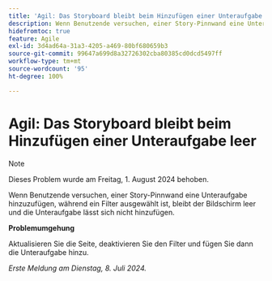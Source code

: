 ```yaml
---
title: 'Agil: Das Storyboard bleibt beim Hinzufügen einer Unteraufgabe leer'
description: Wenn Benutzende versuchen, einer Story-Pinnwand eine Unteraufgabe hinzuzufügen, während ein Filter ausgewählt ist, bleibt der Bildschirm leer und die Unteraufgabe lässt sich nicht hinzufügen.
hidefromtoc: true
feature: Agile
exl-id: 3d4ad64a-31a3-4205-a469-80bf680659b3
source-git-commit: 99647a699d8a32726302cba80385cd0dcd5497ff
workflow-type: tm+mt
source-wordcount: '95'
ht-degree: 100%

---
```


# Agil: Das Storyboard bleibt beim Hinzufügen einer Unteraufgabe leer


>[!NOTE]
>
>Dieses Problem wurde am Freitag, 1. August 2024 behoben.

Wenn Benutzende versuchen, einer Story-Pinnwand eine Unteraufgabe hinzuzufügen, während ein Filter ausgewählt ist, bleibt der Bildschirm leer und die Unteraufgabe lässt sich nicht hinzufügen.

**Problemumgehung**

Aktualisieren Sie die Seite, deaktivieren Sie den Filter und fügen Sie dann die Unteraufgabe hinzu.

_Erste Meldung am Dienstag, 8. Juli 2024._
